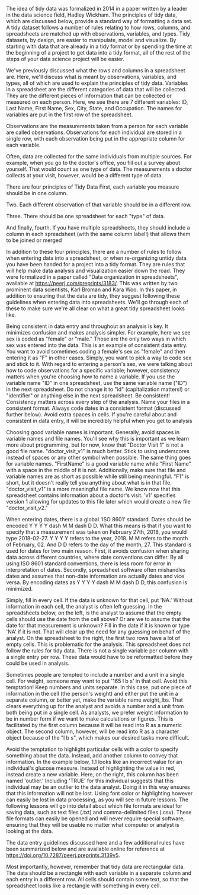 The idea of tidy data was formalized in 2014 in a paper written by a leader in the data science field, Hadley Wickham. The principles of tidy data, which are discussed below, provide a standard way of formatting a data set. A tidy dataset follows a number of rules relating to how rows, columns, and spreadsheets are matched up with observations, variables, and types. Tidy datasets, by design, are easier to manipulate, model and visualize. By starting with data that are already in a tidy format or by spending the time at the beginning of a project to get data into a tidy format, all of the rest of the steps of your data science project will be easier.

We've previously discussed what the rows and columns in a spreadsheet are. Here, we'll discuss what is meant by observations, variables, and types, all of which are used to explain the principles of tidy data. Variables in a spreadsheet are the different categories of data that will be collected. They are the different pieces of information that can be collected or measured on each person. Here, we see there are 7 different variables: ID, Last Name, First Name, Sex, City, State, and Occupation. The names for variables are put in the first row of the spreadsheet.

Observations are the measurements taken from a person for each variable are called observations. Observations for each individual are stored in a single row, with each observation being put in the appropriate column for each variable. 

Often, data are collected for the same individuals from multiple sources. For example, when you go to the doctor's office, you fill out a survey about yourself. That would count as one type of data. The measurements a doctor collects at your visit, however, would be a different type of data. 

There are four principles of Tidy Data First, each variable you measure should be in one column.

Two. Each different observation of that variable should be in a different row.

Three. There should be one spreadsheet for each "type" of data.

And finally, fourth. If you have multiple spreadsheets, they should include a column in each spreadsheet (with the same column label!) that allows them to be joined or merged

In addition to these four principles, there are a number of rules to follow when entering data into a spreadsheet, or when re-organizing untidy data you have been handed for a project into a tidy format. They are rules that will help make data analysis and visualization easier down the road. They were formalized in a paper called "Data organization in spreadsheets", available at https://peerj.com/preprints/3183/. This was written by two prominent data scientists, Karl Broman and Kara Woo. In this paper, in addition to ensuring that the data are tidy, they suggest following these guidelines when entering data into spreadsheets. We'll go through each of these to make sure we're all clear on what a great tidy spreadsheet looks like.

Being consistent in data entry and throughout an analysis is key. It minimizes confusion and makes analysis simpler. For example, here we see sex is coded as "female" or "male." Those are the only two ways in which sex was entered into the data. This is an example of consistent data entry. You want to avoid sometimes coding a female's sex as "female" and then entering it as "F" in other cases. Simply, you want to pick a way to code sex and stick to it. With regard to entering a person's sex, we were talking about how to code observations for a specific variable; however, consistency matters when you're choosing how to name a variable. If you use the variable name "ID" in one spreadsheet, use the same variable name ("ID") in the next spreadsheet. Do not change it to "id" (capitalization matters!) or "identifier" or anything else in the next spreadsheet. Be consistent! Consistency matters across every step of the analysis. Name your files in a consistent format. Always code dates in a consistent format (discussed further below). Avoid extra spaces in cells. If you're careful about and consistent in data entry, it will be incredibly helpful when you get to analysis

Choosing good variable names is important. Generally, avoid spaces in variable names and file names. You'll see why this is important as we learn more about programming, but for now, know that "Doctor Visit 1" is not a good file name. "doctor_visit_v1" is much better. Stick to using underscores instead of spaces or any other symbol when possible. The same thing goes for variable names. "FirstName" is a good variable name while "First Name" with a space in the middle of it is not. Additionally, make sure that file and variable names are as short as possible while still being meaningful. "F1" is short, but it doesn't really tell you anything about what is in that file. "doctor_visit_v1" is a more meaningful file name. We know now that this spreadsheet contains information about a doctor's visit. 'v1' specifies version 1 allowing for updates to this file later which would create a new file "doctor_visit_v2." 

When entering dates, there is a global 'ISO 8601' standard. Dates should be encoded Y Y Y Y dash M M dash D D. What this means is that if you want to specify that a measurement was taken on February 27th, 2018, you would type 2018-02-27. Y Y Y Y refers to the year, 2018. M M refers to the month of February, 02. And D D refers to the day of the month, 27. This standard is used for dates for two main reason. First, it avoids confusion when sharing data across different countries, where date conventions can differ. By all using ISO 8601 standard conventions, there is less room for error in interpretation of dates. Secondly, spreadsheet software often mishandles dates and assumes that non-date information are actually dates and vice versa. By encoding dates as Y Y Y Y dash M M dash D D, this confusion is minimized. 

Simply, fill in every cell. If the data is unknown for that cell, put 'NA.' Without information in each cell, the analyst is often left guessing. In the spreadsheets below, on the left, is the analyst to assume that the empty cells should use the date from the cell above? Or are we to assume that the date for that measurement is unknown? Fill in the date if it is known or type 'NA' if it is not. That will clear up the need for any guessing on behalf of the analyst. On the spreadsheet to the right, the first two rows have a lot of empty cells. This is problematic for the analysis. This spreadsheet does not follow the rules for tidy data. There is not a single variable per column with a single entry per row. These data would have to be reformatted before they could be used in analysis.

Sometimes people are tempted to include a number and a unit in a single cell. For weight, someone may want to put '165 l b s' in that cell. Avoid this temptation! Keep numbers and units separate. In this case, put one piece of information in the cell (the person's weight) and either put the unit in a separate column, or better yet, make the variable name weight_lbs. That clears everything up for the analyst and avoids a number and a unit from both being put in a single cell. As analysts, we prefer weight information to be in number form if we want to make calculations or figures. This is facilitated by the first column because it will be read into R as a numeric object. The second column, however, will be read into R as a character object because of the "l b s", which makes our desired tasks more difficult.

Avoid the temptation to highlight particular cells with a color to specify something about the data. Instead, add another column to convey that information. In the example below, 1.1 looks like an incorrect value for an individual's glucose measure. Instead of highlighting the value in red, instead create a new variable. Here, on the right, this column has been named 'outlier.' Including 'TRUE' for this individual suggests that this individual may be an outlier to the data analyst. Doing it in this way ensures that this information will not be lost. Using font color or highlighting however can easily be lost in data processing, as you will see in future lessons. The following lessons will go into detail about which file formats are ideal for saving data, such as text files (.txt) and comma-delimited files (.csv). These file formats can easily be opened and will never require special software, ensuring that they will be usable no matter what computer or analyst is looking at the data.

The data entry guidelines discussed here and a few additional rules have been summarized below and are available online for reference at https://doi.org/10.7287/peerj.preprints.3139v5.

Most importantly, however, remember that tidy data are rectangular data. The data should be a rectangle with each variable in a separate column and each entry in a different row. All cells should contain some text, so that the spreadsheet looks like a rectangle with something in every cell.
